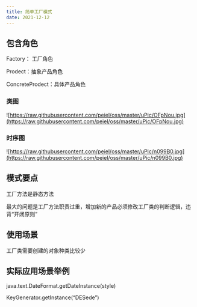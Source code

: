 ```yaml
---
title: 简单工厂模式
date: 2021-12-12
---
```


## 包含角色

Factory： 工厂角色

Prodect：抽象产品角色

ConcreteProdect：具体产品角色

### 类图


![https://raw.githubusercontent.com/peiel/oss/master/uPic/OFpNou.jpg](https://raw.githubusercontent.com/peiel/oss/master/uPic/OFpNou.jpg)

### 时序图


![https://raw.githubusercontent.com/peiel/oss/master/uPic/n099B0.jpg](https://raw.githubusercontent.com/peiel/oss/master/uPic/n099B0.jpg)

## 模式要点

工厂方法是静态方法

最大的问题是工厂方法职责过重，增加新的产品必须修改工厂类的判断逻辑，违背“开闭原则”

## 使用场景

工厂类需要创建的对象种类比较少

## 实际应用场景举例

java.text.DateFormat.getDateInstance(style)

KeyGenerator.getInstance(“DESede”)
